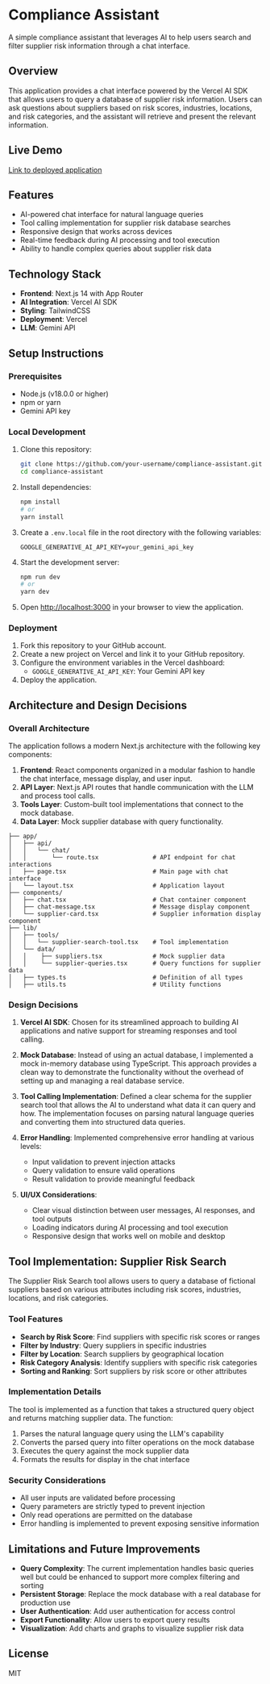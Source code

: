 # Compliance Assistant

A simple compliance assistant that leverages AI to help users search and filter supplier risk information through a chat interface.

## Overview

This application provides a chat interface powered by the Vercel AI SDK that allows users to query a database of supplier risk information. Users can ask questions about suppliers based on risk scores, industries, locations, and risk categories, and the assistant will retrieve and present the relevant information.

## Live Demo

[Link to deployed application](https://compliance-assistant-gemini.vercel.app/)

## Features

- AI-powered chat interface for natural language queries
- Tool calling implementation for supplier risk database searches
- Responsive design that works across devices
- Real-time feedback during AI processing and tool execution
- Ability to handle complex queries about supplier risk data

## Technology Stack

- **Frontend**: Next.js 14 with App Router
- **AI Integration**: Vercel AI SDK
- **Styling**: TailwindCSS
- **Deployment**: Vercel
- **LLM**: Gemini API

## Setup Instructions

### Prerequisites

- Node.js (v18.0.0 or higher)
- npm or yarn
- Gemini API key

### Local Development

1. Clone this repository:

   ```bash
   git clone https://github.com/your-username/compliance-assistant.git
   cd compliance-assistant
   ```

2. Install dependencies:

   ```bash
   npm install
   # or
   yarn install
   ```

3. Create a `.env.local` file in the root directory with the following variables:

   ```
   GOOGLE_GENERATIVE_AI_API_KEY=your_gemini_api_key
   ```

4. Start the development server:

   ```bash
   npm run dev
   # or
   yarn dev
   ```

5. Open [http://localhost:3000](http://localhost:3000) in your browser to view the application.

### Deployment

1. Fork this repository to your GitHub account.
2. Create a new project on Vercel and link it to your GitHub repository.
3. Configure the environment variables in the Vercel dashboard:
   - `GOOGLE_GENERATIVE_AI_API_KEY`: Your Gemini API key
4. Deploy the application.

## Architecture and Design Decisions

### Overall Architecture

The application follows a modern Next.js architecture with the following key components:

1. **Frontend**: React components organized in a modular fashion to handle the chat interface, message display, and user input.
2. **API Layer**: Next.js API routes that handle communication with the LLM and process tool calls.
3. **Tools Layer**: Custom-built tool implementations that connect to the mock database.
4. **Data Layer**: Mock supplier database with query functionality.

```
├── app/
│   ├── api/
│   │   └── chat/
│   │       └── route.tsx               # API endpoint for chat interactions
│   ├── page.tsx                        # Main page with chat interface
│   └── layout.tsx                      # Application layout
├── components/
│   ├── chat.tsx                        # Chat container component
│   ├── chat-message.tsx                # Message display component
│   └── supplier-card.tsx               # Supplier information display component
├── lib/
│   ├── tools/
│   │   └── supplier-search-tool.tsx    # Tool implementation
│   └── data/
│   │    ├── suppliers.tsx              # Mock supplier data
│   │    └── supplier-queries.tsx       # Query functions for supplier data
│   ├── types.ts                        # Definition of all types
│   ├── utils.ts                        # Utility functions

```

### Design Decisions

1. **Vercel AI SDK**: Chosen for its streamlined approach to building AI applications and native support for streaming responses and tool calling.

2. **Mock Database**: Instead of using an actual database, I implemented a mock in-memory database using TypeScript. This approach provides a clean way to demonstrate the functionality without the overhead of setting up and managing a real database service.

3. **Tool Calling Implementation**: Defined a clear schema for the supplier search tool that allows the AI to understand what data it can query and how. The implementation focuses on parsing natural language queries and converting them into structured data queries.

4. **Error Handling**: Implemented comprehensive error handling at various levels:

   - Input validation to prevent injection attacks
   - Query validation to ensure valid operations
   - Result validation to provide meaningful feedback

5. **UI/UX Considerations**:
   - Clear visual distinction between user messages, AI responses, and tool outputs
   - Loading indicators during AI processing and tool execution
   - Responsive design that works well on mobile and desktop

## Tool Implementation: Supplier Risk Search

The Supplier Risk Search tool allows users to query a database of fictional suppliers based on various attributes including risk scores, industries, locations, and risk categories.

### Tool Features

- **Search by Risk Score**: Find suppliers with specific risk scores or ranges
- **Filter by Industry**: Query suppliers in specific industries
- **Filter by Location**: Search suppliers by geographical location
- **Risk Category Analysis**: Identify suppliers with specific risk categories
- **Sorting and Ranking**: Sort suppliers by risk score or other attributes

### Implementation Details

The tool is implemented as a function that takes a structured query object and returns matching supplier data. The function:

1. Parses the natural language query using the LLM's capability
2. Converts the parsed query into filter operations on the mock database
3. Executes the query against the mock supplier data
4. Formats the results for display in the chat interface

### Security Considerations

- All user inputs are validated before processing
- Query parameters are strictly typed to prevent injection
- Only read operations are permitted on the database
- Error handling is implemented to prevent exposing sensitive information

## Limitations and Future Improvements

- **Query Complexity**: The current implementation handles basic queries well but could be enhanced to support more complex filtering and sorting
- **Persistent Storage**: Replace the mock database with a real database for production use
- **User Authentication**: Add user authentication for access control
- **Export Functionality**: Allow users to export query results
- **Visualization**: Add charts and graphs to visualize supplier risk data

## License

MIT
